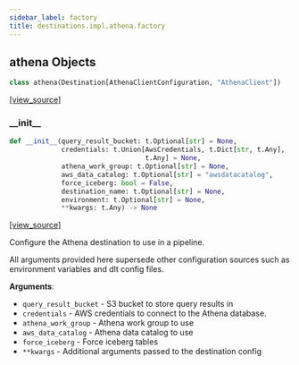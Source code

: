 ```yaml
---
sidebar_label: factory
title: destinations.impl.athena.factory
---
```


## athena Objects

```python
class athena(Destination[AthenaClientConfiguration, "AthenaClient"])
```

[[view_source]](https://github.com/dlt-hub/dlt/blob/9857029af018a582dd24da4070562f58bb7e9fc5/dlt/destinations/impl/athena/factory.py#L17)

### \_\_init\_\_

```python
def __init__(query_result_bucket: t.Optional[str] = None,
             credentials: t.Union[AwsCredentials, t.Dict[str, t.Any],
                                  t.Any] = None,
             athena_work_group: t.Optional[str] = None,
             aws_data_catalog: t.Optional[str] = "awsdatacatalog",
             force_iceberg: bool = False,
             destination_name: t.Optional[str] = None,
             environment: t.Optional[str] = None,
             **kwargs: t.Any) -> None
```

[[view_source]](https://github.com/dlt-hub/dlt/blob/9857029af018a582dd24da4070562f58bb7e9fc5/dlt/destinations/impl/athena/factory.py#L58)

Configure the Athena destination to use in a pipeline.

All arguments provided here supersede other configuration sources such as environment variables and dlt config files.

**Arguments**:

- `query_result_bucket` - S3 bucket to store query results in
- `credentials` - AWS credentials to connect to the Athena database.
- `athena_work_group` - Athena work group to use
- `aws_data_catalog` - Athena data catalog to use
- `force_iceberg` - Force iceberg tables
- `**kwargs` - Additional arguments passed to the destination config

